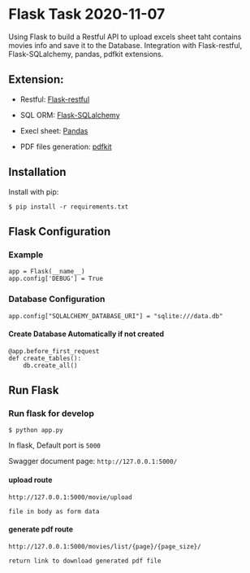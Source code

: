 # Flask Task 2020-11-07

Using Flask to build a Restful API to upload excels sheet taht contains movies info and save it to the Database.
Integration with Flask-restful, Flask-SQLalchemy, pandas, pdfkit extensions.


## Extension:
- Restful: [Flask-restful](https://flask-restful.readthedocs.io/en/latest/)

- SQL ORM: [Flask-SQLalchemy](http://flask-sqlalchemy.pocoo.org/2.1/)

- Execl sheet: [Pandas](https://pandas.pydata.org/)

- PDF files generation: [pdfkit](https://pdfkit.org/)


## Installation

Install with pip:

```
$ pip install -r requirements.txt
```


## Flask Configuration

### Example

```
app = Flask(__name__)
app.config['DEBUG'] = True
```

### Database Configuration

```
app.config["SQLALCHEMY_DATABASE_URI"] = "sqlite:///data.db"
```
#### Create Database Automatically if not created

```
@app.before_first_request
def create_tables():
    db.create_all()
```

 
## Run Flask
### Run flask for develop
```
$ python app.py
```
In flask, Default port is `5000`

Swagger document page:  `http://127.0.0.1:5000/`

#### upload route 
```
http://127.0.0.1:5000/movie/upload 

file in body as form data 
```

#### generate pdf route
```
http://127.0.0.1:5000/movies/list/{page}/{page_size}/

return link to download generated pdf file
```
